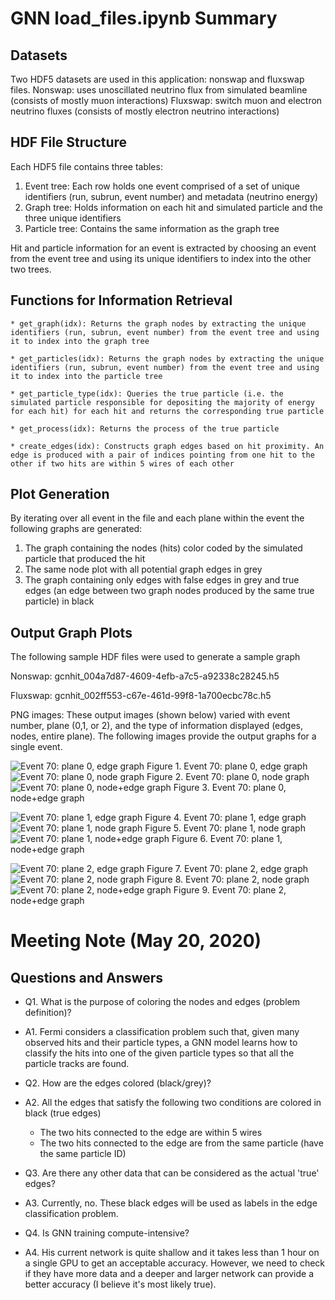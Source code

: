# GNN load_files.ipynb Summary 

## Datasets
Two HDF5 datasets are used in this application: nonswap and fluxswap files.
Nonswap: uses unoscillated neutrino flux from simulated beamline (consists of mostly muon interactions)
Fluxswap: switch muon and electron neutrino fluxes (consists of mostly electron neutrino interactions)

## HDF File Structure 
Each HDF5 file contains three tables: 
1)	Event tree:  Each row holds one event comprised of a set of unique identifiers (run, subrun, event number) and metadata (neutrino energy)
2)	Graph tree: Holds information on each hit and simulated particle and the three unique identifiers 
3)	Particle tree: Contains the same information as the graph tree 

Hit and particle information for an event is extracted by choosing an event from the event tree and using its unique identifiers to index into the other two trees. 

## Functions for Information Retrieval
	* get_graph(idx): Returns the graph nodes by extracting the unique identifiers (run, subrun, event number) from the event tree and using it to index into the graph tree 

	* get_particles(idx): Returns the graph nodes by extracting the unique identifiers (run, subrun, event number) from the event tree and using it to index into the particle tree 

	* get_particle_type(idx): Queries the true particle (i.e. the simulated particle responsible for depositing the majority of energy for each hit) for each hit and returns the corresponding true particle 

	* get_process(idx): Returns the process of the true particle 

	* create_edges(idx): Constructs graph edges based on hit proximity. An edge is produced with a pair of indices pointing from one hit to the other if two hits are within 5 wires of each other  

## Plot Generation 
By iterating over all event in the file and each plane within the event the following graphs are generated:
1)	The graph containing the nodes (hits) color coded by the simulated particle that produced the hit
2)	The same node plot with all potential graph edges in grey
3)	The graph containing only edges with false edges in grey and true edges (an edge between two graph nodes produced by the same true particle) in black

## Output Graph Plots
The following sample HDF files were used to generate a sample graph

Nonswap: gcnhit_004a7d87-4609-4efb-a7c5-a92338c28245.h5

Fluxswap: gcnhit_002ff553-c67e-461d-99f8-1a700ecbc78c.h5

PNG images: 
These output images (shown below) varied with event number, plane (0,1, or 2), and the type of information displayed (edges, nodes, entire plane). The following images provide the output graphs for a single event. 

![Event 70: plane 0, edge graph](evt070_plane0_edges.png)
Figure 1. Event 70: plane 0, edge graph
![Event 70: plane 0, node graph](evt070_plane0_nodes.png)
Figure 2. Event 70: plane 0, node graph
![Event 70: plane 0, node+edge graph](evt070_plane0.png)
Figure 3. Event 70: plane 0, node+edge graph


![Event 70: plane 1, edge graph](evt070_plane1_edges.png)
Figure 4. Event 70: plane 1, edge graph
![Event 70: plane 1, node graph](evt070_plane1_nodes.png)
Figure 5. Event 70: plane 1, node graph
![Event 70: plane 1, node+edge graph](evt070_plane1.png)
Figure 6. Event 70: plane 1, node+edge graph


![Event 70: plane 2, edge graph](evt070_plane2_edges.png)
Figure 7. Event 70: plane 2, edge graph
![Event 70: plane 2, node graph](evt070_plane2_nodes.png)
Figure 8. Event 70: plane 2, node graph
![Event 70: plane 2, node+edge graph](evt070_plane2.png)
Figure 9. Event 70: plane 2, node+edge graph

# Meeting Note (May 20, 2020)
## Questions and Answers
  * Q1. What is the purpose of coloring the nodes and edges (problem definition)?
  * A1. Fermi considers a classification problem such that, given many observed hits and their particle types, a GNN model learns how to classify the hits into one of the given particle types so that all the particle tracks are found.

  * Q2. How are the edges colored (black/grey)?
  * A2. All the edges that satisfy the following two conditions are colored in black (true edges)
    * The two hits connected to the edge are within 5 wires
    * The two hits connected to the edge are from the same particle (have the same particle ID)

  * Q3. Are there any other data that can be considered as the actual 'true' edges?
  * A3. Currently, no. These black edges will be used as labels in the edge classification problem.
 
  * Q4. Is GNN training compute-intensive?
  * A4. His current network is quite shallow and it takes less than 1 hour on a single GPU to get an acceptable accuracy. However, we need to check if they have more data and a deeper and larger network can provide a better accuracy (I believe it's most likely true).
